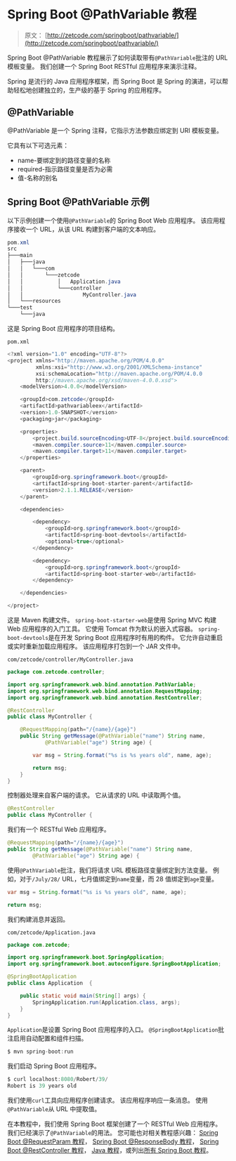 # Spring Boot @PathVariable 教程

> 原文： [http://zetcode.com/springboot/pathvariable/](http://zetcode.com/springboot/pathvariable/)

Spring Boot @PathVariable 教程展示了如何读取带有`@PathVariable`批注的 URL 模板变量。 我们创建一个 Spring Boot RESTful 应用程序来演示注释。

Spring 是流行的 Java 应用程序框架，而 Spring Boot 是 Spring 的演进，可以帮助轻松地创建独立的，生产级的基于 Spring 的应用程序。

## @PathVariable

@PathVariable 是一个 Spring 注释，它指示方法参数应绑定到 URI 模板变量。

它具有以下可选元素：

*   name-要绑定到的路径变量的名称
*   required-指示路径变量是否为必需
*   值-名称的别名

## Spring Boot @PathVariable 示例

以下示例创建一个使用`@PathVariable`的 Spring Boot Web 应用程序。 该应用程序接收一个 URL，从该 URL 构建到客户端的文本响应。

```java
pom.xml
src
├───main
│   ├───java
│   │   └───com
│   │       └───zetcode
│   │           │   Application.java
│   │           └───controller
│   │                   MyController.java
│   └───resources
└───test
    └───java

```

这是 Spring Boot 应用程序的项目结构。

`pom.xml`

```java
<?xml version="1.0" encoding="UTF-8"?>
<project xmlns="http://maven.apache.org/POM/4.0.0"
         xmlns:xsi="http://www.w3.org/2001/XMLSchema-instance"
         xsi:schemaLocation="http://maven.apache.org/POM/4.0.0
         http://maven.apache.org/xsd/maven-4.0.0.xsd">
    <modelVersion>4.0.0</modelVersion>

    <groupId>com.zetcode</groupId>
    <artifactId>pathvariableex</artifactId>
    <version>1.0-SNAPSHOT</version>
    <packaging>jar</packaging>

    <properties>
        <project.build.sourceEncoding>UTF-8</project.build.sourceEncoding>
        <maven.compiler.source>11</maven.compiler.source>
        <maven.compiler.target>11</maven.compiler.target>
    </properties>

    <parent>
        <groupId>org.springframework.boot</groupId>
        <artifactId>spring-boot-starter-parent</artifactId>
        <version>2.1.1.RELEASE</version>
    </parent>

    <dependencies>

        <dependency>
            <groupId>org.springframework.boot</groupId>
            <artifactId>spring-boot-devtools</artifactId>
            <optional>true</optional>
        </dependency>

        <dependency>
            <groupId>org.springframework.boot</groupId>
            <artifactId>spring-boot-starter-web</artifactId>
        </dependency>

    </dependencies>

</project>

```

这是 Maven 构建文件。 `spring-boot-starter-web`是使用 Spring MVC 构建 Web 应用程序的入门工具。 它使用 Tomcat 作为默认的嵌入式容器。 `spring-boot-devtools`是在开发 Spring Boot 应用程序时有用的构件。 它允许自动重启或实时重新加载应用程序。 该应用程序打包到一个 JAR 文件中。

`com/zetcode/controller/MyController.java`

```java
package com.zetcode.controller;

import org.springframework.web.bind.annotation.PathVariable;
import org.springframework.web.bind.annotation.RequestMapping;
import org.springframework.web.bind.annotation.RestController;

@RestController
public class MyController {

    @RequestMapping(path="/{name}/{age}")
    public String getMessage(@PathVariable("name") String name, 
            @PathVariable("age") String age) {

        var msg = String.format("%s is %s years old", name, age);

        return msg;
    }
}

```

控制器处理来自客户端的请求。 它从请求的 URL 中读取两个值。

```java
@RestController
public class MyController {

```

我们有一个 RESTful Web 应用程序。

```java
@RequestMapping(path="/{name}/{age}")
public String getMessage(@PathVariable("name") String name, 
        @PathVariable("age") String age) {

```

使用`@PathVariable`批注，我们将请求 URL 模板路径变量绑定到方法变量。 例如，对于`/July/28/` URL，七月值绑定到`name`变量，而 28 值绑定到`age`变量。

```java
var msg = String.format("%s is %s years old", name, age);

return msg;

```

我们构建消息并返回。

`com/zetcode/Application.java`

```java
package com.zetcode;

import org.springframework.boot.SpringApplication;
import org.springframework.boot.autoconfigure.SpringBootApplication;

@SpringBootApplication
public class Application  {

    public static void main(String[] args) {
        SpringApplication.run(Application.class, args);
    }
}

```

`Application`是设置 Spring Boot 应用程序的入口。 `@SpringBootApplication`批注启用自动配置和组件扫描。

```java
$ mvn spring-boot:run

```

我们启动 Spring Boot 应用程序。

```java
$ curl localhost:8080/Robert/39/
Robert is 39 years old

```

我们使用`curl`工具向应用程序创建请求。 该应用程序响应一条消息。 使用`@PathVariable`从 URL 中提取值。

在本教程中，我们使用 Spring Boot 框架创建了一个 RESTful Web 应用程序。 我们已经演示了`@PathVariable`的用法。 您可能也对相关教程感兴趣： [Spring Boot @RequestParam 教程](/springboot/requestparam/)， [Spring Boot @ResponseBody 教程](/springboot/responsebody/)， [Spring Boot @RestController 教程](/springboot/restcontrollre/)， [Java 教程](/lang/java/)，或列出[所有 Spring Boot 教程](/all/#springboot)。